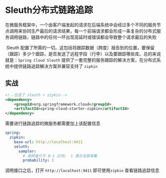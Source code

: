 # Sleuth分布式链路追踪

​		在微服务框架中，一个由客户端发起的请求在后端系统中会经过多个不同的服务节点调用来协同生产最后的请求结果，每一个前端请求都会形成一条复杂的分布式服务调用链路，链路中的任何一环出现高延时或错误都会导致整个请求最后的失败

​		Sleuth 配置了所需的一切。这包括将跟踪数据（跨度）报告到的位置，要保留（跟踪）多少个跟踪，是否发送了远程字段（行李）以及要跟踪哪些库。总的来说就是：`Spring Cloud Sleuth` 提供了一套完整的服务跟踪的解决方案，在分布式系统中提供链路追踪解决方案并兼容支持了 `zipkin`





## 实战

```xml
<!--包含了 sleuth + zipkin-->
<dependency>
    <groupId>org.springframework.cloud</groupId>
    <artifactId>spring-cloud-starter-zipkin</artifactId>
</dependency>
```



需要进行链路追踪的微服务都需要加上该配置信息

```yml
spring:
  zipkin:
    base-url: http://localhost:9411
    seluth:
      sampler:
        # 采样值介于 0-1 之间;  1 表示全部采集
        probability: 1
```



调用接口之后，打开 `http://localhost:9411` 即可使用`zipkin` 查看链路追踪信息